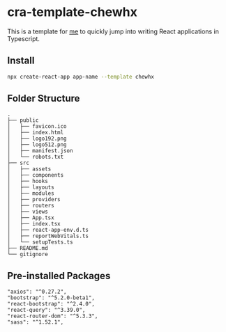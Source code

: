 # cra-template-chewhx

This is a template for [me](https://www.chewhx.com) to quickly jump into writing React applications in Typescript.

## Install

```bash
npx create-react-app app-name --template chewhx
```

## Folder Structure

```
.
├── public
│   ├── favicon.ico
│   ├── index.html
│   ├── logo192.png
│   ├── logo512.png
│   ├── manifest.json
│   └── robots.txt
├── src
│   ├── assets
│   ├── components
│   ├── hooks
│   ├── layouts
│   ├── modules
│   ├── providers
│   ├── routers
│   ├── views
│   ├── App.tsx
│   ├── index.tsx
│   ├── react-app-env.d.ts
│   ├── reportWebVitals.ts
│   └── setupTests.ts
├── README.md
└── gitignore
```
## Pre-installed Packages
```
"axios": "^0.27.2",
"bootstrap": "^5.2.0-beta1",
"react-bootstrap": "^2.4.0",
"react-query": "^3.39.0",
"react-router-dom": "^5.3.3",
"sass": "^1.52.1",
```
